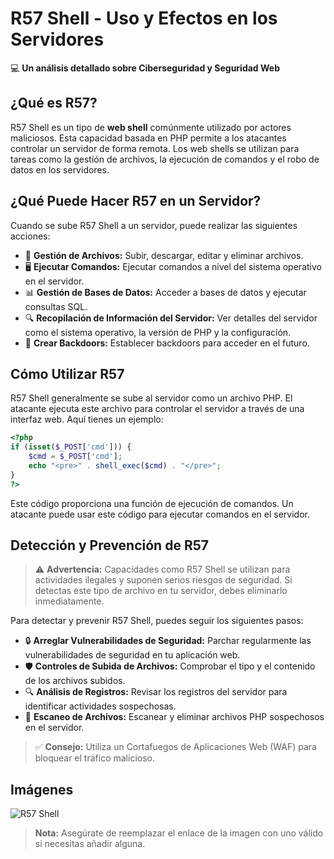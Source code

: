 # R57 Shell - Uso y Efectos en los Servidores

💻 **Un análisis detallado sobre Ciberseguridad y Seguridad Web**

## ¿Qué es R57?

R57 Shell es un tipo de **web shell** comúnmente utilizado por actores maliciosos. Esta capacidad basada en PHP permite a los atacantes controlar un servidor de forma remota. Los web shells se utilizan para tareas como la gestión de archivos, la ejecución de comandos y el robo de datos en los servidores.

## ¿Qué Puede Hacer R57 en un Servidor?

Cuando se sube R57 Shell a un servidor, puede realizar las siguientes acciones:

- 📂 **Gestión de Archivos:** Subir, descargar, editar y eliminar archivos.
- 🖥️ **Ejecutar Comandos:** Ejecutar comandos a nivel del sistema operativo en el servidor.
- 📊 **Gestión de Bases de Datos:** Acceder a bases de datos y ejecutar consultas SQL.
- 🔍 **Recopilación de Información del Servidor:** Ver detalles del servidor como el sistema operativo, la versión de PHP y la configuración.
- 🚪 **Crear Backdoors:** Establecer backdoors para acceder en el futuro.

## Cómo Utilizar R57

R57 Shell generalmente se sube al servidor como un archivo PHP. El atacante ejecuta este archivo para controlar el servidor a través de una interfaz web. Aquí tienes un ejemplo:

```php
<?php
if (isset($_POST['cmd'])) {
    $cmd = $_POST['cmd'];
    echo "<pre>" . shell_exec($cmd) . "</pre>";
}
?>
```

Este código proporciona una función de ejecución de comandos. Un atacante puede usar este código para ejecutar comandos en el servidor.

## Detección y Prevención de R57

> ⚠️ **Advertencia:** Capacidades como R57 Shell se utilizan para actividades ilegales y suponen serios riesgos de seguridad. Si detectas este tipo de archivo en tu servidor, debes eliminarlo inmediatamente.

Para detectar y prevenir R57 Shell, puedes seguir los siguientes pasos:

- 🔒 **Arreglar Vulnerabilidades de Seguridad:** Parchar regularmente las vulnerabilidades de seguridad en tu aplicación web.
- 🛡️ **Controles de Subida de Archivos:** Comprobar el tipo y el contenido de los archivos subidos.
- 🔍 **Análisis de Registros:** Revisar los registros del servidor para identificar actividades sospechosas.
- 🧹 **Escaneo de Archivos:** Escanear y eliminar archivos PHP sospechosos en el servidor.

> ✅ **Consejo:** Utiliza un Cortafuegos de Aplicaciones Web (WAF) para bloquear el tráfico malicioso.

## Imágenes

![R57 Shell](https://example.com/imagen.png) 

> **Nota:** Asegúrate de reemplazar el enlace de la imagen con uno válido si necesitas añadir alguna.

```
